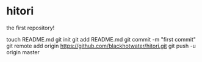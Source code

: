hitori
======

the first repository!

touch README.md
git init
git add README.md
git commit -m "first commit"
git remote add origin https://github.com/blackhotwater/hitori.git
git push -u origin master
